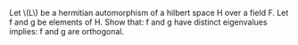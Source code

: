 <script type="text/javascript"
  src="https://cdn.mathjax.org/mathjax/latest/MathJax.js?config=TeX-AMS-MML_HTMLorMML">
</script>
<script type="text/x-mathjax-config">
  MathJax.Hub.Config({tex2jax: {inlineMath: [['$','$'],['\\(','\\)']]}});
</script>

Let \\(L\\) be a hermitian automorphism of a hilbert space H over a field F.
Let f and g be elements of H.
Show that: f and g have distinct eigenvalues
implies: f and g are orthogonal.
